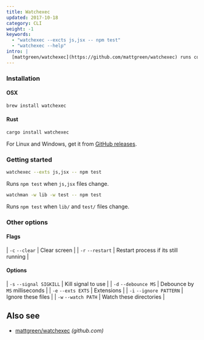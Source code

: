 ```yaml
---
title: Watchexec
updated: 2017-10-18
category: CLI
weight: -1
keywords:
  - "watchexec --excts js,jsx -- npm test"
  - "watchexec --help"
intro: |
  [mattgreen/watchexec](https://github.com/mattgreen/watchexec) runs commands whenever certain files change.
---
```


### Installation

#### OSX

```bash
brew install watchexec
```

#### Rust

```bash
cargo install watchexec
```

For Linux and Windows, get it from [GitHub releases](https://github.com/mattgreen/watchexec).

### Getting started

```bash
watchexec --exts js,jsx -- npm test
```

Runs `npm test` when `js,jsx` files change.

```bash
watchman -w lib -w test -- npm test
```

Runs `npm test` when `lib/` and `test/` files change.

### Other options

#### Flags

| `-c` `--clear`   | Clear screen                         |
| `-r` `--restart` | Restart process if its still running |

#### Options

| `-s` `--signal SIGKILL` | Kill signal to use            |
| `-d` `--debounce MS`    | Debounce by `MS` milliseconds |
| `-e` `--exts EXTS`      | Extensions                    |
| `-i` `--ignore PATTERN` | Ignore these files            |
| `-w` `--watch PATH`     | Watch these directories       |

## Also see

* [mattgreen/watchexec](https://github.com/mattgreen/watchexec) _(github.com)_
